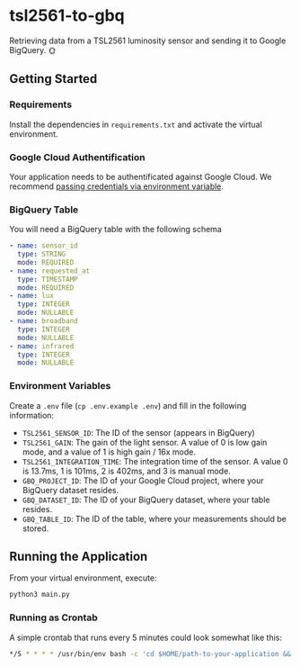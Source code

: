 # tsl2561-to-gbq

Retrieving data from a TSL2561 luminosity sensor and sending it to Google BigQuery. 🌞

## Getting Started

### Requirements

Install the dependencies in `requirements.txt` and activate the virtual environment.

### Google Cloud Authentification

Your application needs to be authentificated against Google Cloud. We recommend [passing credentials via environment variable](https://cloud.google.com/docs/authentication/production#passing_variable).

### BigQuery Table

You will need a BigQuery table with the following schema

```yaml
- name: sensor_id
  type: STRING
  mode: REQUIRED
- name: requested_at
  type: TIMESTAMP
  mode: REQUIRED
- name: lux
  type: INTEGER
  mode: NULLABLE
- name: broadband
  type: INTEGER
  mode: NULLABLE
- name: infrared
  type: INTEGER
  mode: NULLABLE
```

### Environment Variables

Create a `.env` file (`cp .env.example .env`) and fill in the following information:

* `TSL2561_SENSOR_ID`: The ID of the sensor (appears in BigQuery)
* `TSL2561_GAIN`: The gain of the light sensor.  A value of 0 is low gain mode, and a value of 1 is high gain / 16x mode.
* `TSL2561_INTEGRATION_TIME`: The integration time of the sensor.  A value 0 is 13.7ms, 1 is 101ms, 2 is 402ms, and 3 is manual mode.
* `GBQ_PROJECT_ID`: The ID of your Google Cloud project, where your BigQuery dataset resides.
* `GBQ_DATASET_ID`: The ID of your BigQuery dataset, where your table resides.
* `GBQ_TABLE_ID`: The ID of the table, where your measurements should be stored.

## Running the Application

From your virtual environment, execute:

```sh
python3 main.py
```

### Running as Crontab

A simple crontab that runs every 5 minutes could look somewhat like this:

```sh
*/5 * * * * /usr/bin/env bash -c 'cd $HOME/path-to-your-application && source .venv/bin/activate && python3 main.py > .log 2>&1' > /dev/null 2>&1
```

